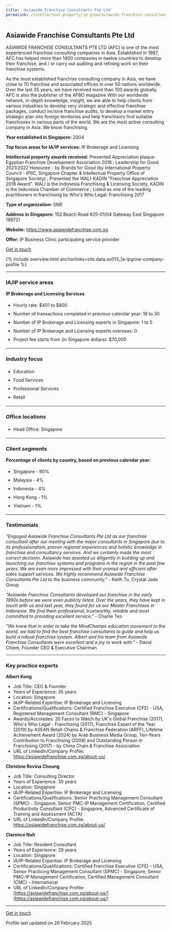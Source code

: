 ```yaml
---
title: 'Asiawide Franchise Consultants Pte Ltd'
permalink: /intellectual-property/ip-grow/asiawide-franchise-consultants-pte-ltd/
---
```


## Asiawide Franchise Consultants Pte Ltd

ASIAWIDE FRANCHISE CONSULTANTS PTE LTD (AFC) is one of the most experienced franchise consulting companies in Asia. Established in 1987, AFC has helped more than 1400 companies in twelve countries to develop their franchise, and / or carry out auditing and refining work on their franchise systems.

As the most established franchise consulting company in Asia, we have close to 70 franchise and associated offices in over 50 nations worldwide. Over the last 35 years, we have received more than 100 awards globally. AFC is also the publisher of the AFBO magazine
With our worldwide network, in-depth knowledge, insight, we are able to help clients from various industries to develop very strategic and effective franchise packages, conduct incisive franchise audits, to develop a market entry strategic plan into foreign territories and help franchisors find suitable franchisees in various parts of the world.
We are the most active consulting company in Asia. We know franchising.

<b>Year established in Singapore:</b> 2004

<b>Top focus areas for IA/IP services:</b> IP Brokerage and Licensing

<b>Intellectual property awards received:</b> Presented Appreciation plaque-Egyptian Franchise Development Association 2018 ;  Leadership for Good 2021/2022 Honouree - by Brands for Good (by International Property Council - IPIIC, Singapore Chapter & Intellectual Property Office of Singapore Society) ; Presented the WALI-KADIN "Franchise Appreciation 2018 Award". WALI is the Indonesia Franchising & Licensing Society, KADIN is the Indonesia Chamber of Commerce ; Listed as one of the leading practitioners in franchising by Who's Who Legal: Franchising 2017


<b>Type of organization:</b> SME

<b>Address in Singapore:</b> 152 Beach Road #25-01/04 Gateway East Singapore 189721

<b>Website:</b> <a href='https://www.asiawidefranchise.com.sg'>https://www.asiawidefranchise.com.sg</a>

<b>Offer:</b> IP Business Clinic participating service provider

<a class='btn' href='https://form.gov.sg/67d7e943a726ab01fd7b059d' target='_blank' rel='noopener'>Get in touch</a>

{% include overview.html anchorlinks=site.data.ov013_1a-ipgrow-company-profile %}

---
<a name='ip-related-service-areas'></a>
### IA/IP service areas

**IP Brokerage and Licensing Services**

<ul>
<li style='line-height: 27px; margin: 0px 0px !important'>Hourly rate:  $401 to $800</li>
<li style='line-height: 27px; margin: 0px 0px !important'>Number of transactions completed in previous calendar year: 16 to 30</li>
<li style='line-height: 27px; margin: 0px 0px !important'>Number of IP Brokerage and Licensing experts in Singapore: 1 to 5</li>
<li style='line-height: 27px; margin: 0px 0px !important'>Number of IP Brokerage and Licensing experts overseas: 0</li>
<li style='line-height: 27px; margin: 0px 0px !important'>Project fee starts from (in Singapore dollars):  $70,000</li>
</ul>

---
<a name='industry-focus'></a>
### Industry focus

<ul><li style='line-height: 27px; margin: 0px 0px !important'> Education</li><li style='line-height: 27px; margin: 0px 0px !important'>Food Services</li><li style='line-height: 27px; margin: 0px 0px !important'>Professional Services</li><li style='line-height: 27px; margin: 0px 0px !important'>Retail</li></ul>

---
<a name='office-locations'></a>
### Office locations

<ul><li style='line-height: 27px; margin: 0px 0px !important'> Head Office: Singapore</li></ul>

---
<a name='client-segments'></a>
### Client segments

**Percentage of clients by country, based on previous calendar year:**

<ul><li style='line-height: 27px; margin: 0px 0px !important'> Singapore - 90%</li><li style='line-height: 27px; margin: 0px 0px !important'>Malaysia - 4%</li><li style='line-height: 27px; margin: 0px 0px !important'>Indonesia - 4%</li><li style='line-height: 27px; margin: 0px 0px !important'>Hong Kong - 1%</li><li style='line-height: 27px; margin: 0px 0px !important'>Vietnam - 1%</li></ul>

---
<a name='testimonials'></a>
### Testimonials

*"Engaged Asiawide Franchise Consultants Pte Ltd as our franchise consultant after our meeting with the major consultants in Singapore due to its professionalism, proven regional experiences and holistic knowledge in franchise and consultancy services. And we certainly made the most correct decision. Asiawide has assisted us diligently in building up and launching our franchise systems and programs in the region in the past few years. We are even more impressed with their prompt and efficient after sales support services. We highly recommend Asiawide Franchise Consultants Pte Ltd to the business community."* - Keith To, Crystal Jade Group

*"Asiawide Franchise Consultants developed our franchise in the early 1990s before we were even publicly listed. Over the years, they have kept in touch with us and last year, they found for us our Master Franchisee in Indonesia. We find them professional, trustworthy, reliable and most committed to providing excellent service."* - Charlie Teo

*"We knew that in order to take the MindChamps education movement to the world, we had to find the best franchise consultants to guide and help us build a robust franchise system. Albert and his team from Asiawide Franchise Consultants were excellent and a joy to work with."* - David Chiem, Founder CEO & Executive Chairman




---
<a name='key-practice-experts'></a>
### Key practice experts

**Albert Kong**

- Job Title: CEO & Founder
- Years of Experience: 35 years
- Location: Singapore
- IA/IP-Related Expertise: IP Brokerage and Licensing
- Certifications/Qualifications: Certified Franchise Executive (CFE) - USA, Registered Management Consultant (RMC) - Singapore
- Awards/Accolades: 20 Faces to Watch by UK's Global Franchise (2017), Who's Who Legal - Franchising (2017), Franchise Expert of the Year (2019) by ASEAN Retail-Chains & Franchise Federation (ARFF), Lifetime Achievement Award (2024) by Arab Business Media Group, Ten-Years Contribution to Franchising (2008) and Outstanding Person in Franchising (2017) - by China Chain & Franchise Association
- URL of LinkedIn/Company Profile: <a href="https://asiawidefranchise.com.sg/about-us" target="_blank" rel="noopener">https://asiawidefranchise.com.sg/about-us/</a>

**Christine Rovina Cheung**

- Job Title: Consulting Director
- Years of Experience: 30 years
- Location: Singapore
- IA/IP-Related Expertise: IP Brokerage and Licensing
- Certifications/Qualifications: Senior Practicing Management Consultant (SPMC) - Singapore, Senior PMC-IP Management Certification, Certified Productivity Consultant (CPC) - Singapore, Advanced Certificate of Training and Assessment (ACTA)
- URL of LinkedIn/Company Profile: 
<a href="https://asiawidefranchise.com.sg/about-us/" target="_blank" rel="noopener">https://asiawidefranchise.com.sg/about-us/</a>  


**Clarence Nah**

- Job Title: Resident Consultant
- Years of Experience: 29 years
- Location: Singapore
- IA/IP-Related Expertise: IP Brokerage and Licensing
- Certifications/Qualifications: Certified Franchise Executive (CFE) - USA, Senior Practicing Management Consultant (SPMC) - Singapore, Senior PMC-IP Management Certification, Certified Management Consultant (CMC) - International
- URL of LinkedIn/Company Profile: [https://asiawidefranchise.com.sg/about-us/] (https://asiawidefranchise.com.sg/about-us/) 


---
<p>
<a class='btn' href='https://form.gov.sg/67d7e943a726ab01fd7b059d' target='_blank' rel='noopener'>Get in touch</a>
</p>
Profile last updated on 26 February 2025

